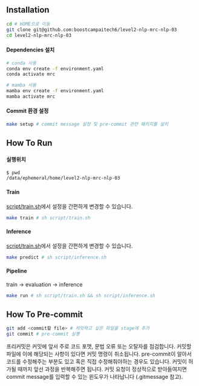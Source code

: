 ## Installation

```bash
cd # HOME으로 이동
git clone git@github.com:boostcampaitech6/level2-nlp-mrc-nlp-03
cd level2-nlp-mrc-nlp-03
```

#### Dependencies 설치

```bash
# conda 사용
conda env create -f environment.yaml
conda activate mrc

# mamba 사용
mamba env create -f environment.yaml
mamba activate mrc
```

#### Commit 환경 설정

```bash
make setup # commit message 설정 및 pre-commit 관련 패키지를 설치
```

## How To Run

#### 실행위치

```bash
$ pwd
/data/ephemeral/home/level2-nlp-mrc-nlp-03
```

#### Train

[script/train.sh](script/train.sh)에서 설정을 간편하게 변경할 수 있습니다.

```bash
make train # sh script/train.sh
```

#### Inference

[script/train.sh](script/inference.sh)에서 설정을 간편하게 변경할 수 있습니다.

```bash
make predict # sh script/inference.sh
```

#### Pipeline

train -> evaluation -> inference

```bash
make run # sh script/train.sh && sh script/inference.sh
```

## How To Pre-commit

```bash
git add <commit할 file> # 커밋하고 싶은 파일을 stage에 추가
git commit # pre-commit 실행
```

프리커밋은 커밋에 앞서 주로 코드 포맷, 문법 오류 또는 오탈자를 점검합니다. 커밋할 파일에 이에 해당되는 사항이 있다면 커밋 명령이 취소됩니다. pre-commit이 알아서 코드를 수정해주는 부분도 있고 혹은 직접 수정해줘야하는 경우도 있습니다. 커밋이 허가될 때까지 앞선 과정을 반복해주면 됩니다. 커밋 요청이 정상적으로 받아들여지면 commit message를 입력할 수 있는 윈도우가 나타납니다 (.gitmessage 참고).
